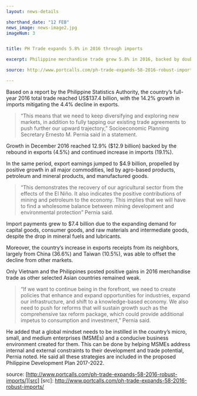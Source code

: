 ```yaml
---
layout: news-details

shorthand_date: "12 FEB"
news_image: news-image2.jpg
imageNum: 3


title: PH Trade expands 5.8% in 2016 through imports

excerpt: Philippine merchandise trade grew 5.8% in 2016, backed by double-digit growth of imports that offset export decline, according to the National Economic and Development Authority (NEDA).

source: http://www.portcalls.com/ph-trade-expands-58-2016-robust-imports/

---
```


Based on a report by the Philippine Statistics Authority, the country’s full-year 2016 total trade reached US$137.4 billion, with the 14.2% growth in imports mitigating the 4.4% decline in exports.

>“This means that we need to keep diversifying and exploring new markets, in addition to fully tapping our existing trade agreements to push further our upward trajectory,” Socioeconomic Planning Secretary Ernesto M. Pernia said in a statement.

Growth in December 2016 reached 12.9% ($12.9 billion) backed by the rebound in exports (4.5%) and continued increase in imports (19.1%).

In the same period, export earnings jumped to $4.9 billion, propelled by positive growth in all major commodities, led by agro-based products, petroleum and mineral products, and manufactured goods.

>“This demonstrates the recovery of our agricultural sector from the effects of the El Niño. It also indicates the positive contributions of mining and petroleum to the economy. This implies that we will have to find a wholesome balance between mining development and environmental protection” Pernia said.

Import payments grew to $7.4 billion due to the expanding demand for capital goods, consumer goods, and raw materials and intermediate goods, despite the drop in mineral fuels and lubricants.

Moreover, the country’s increase in exports receipts from its neighbors, largely from China (36.6%) and Taiwan (10.5%), was able to offset the decline from other markets.

Only Vietnam and the Philippines posted positive gains in 2016 merchandise trade as other selected Asian countries remained weak.

>“If we want to continue being in the forefront, we need to create policies that enhance and expand opportunities for industries, expand our infrastructure, and shift to a knowledge-based economy. We also need to push for reforms that will sustain growth such as the comprehensive tax reform package, which could provide additional impetus to consumption and investment,” Pernia said.

He added that a global mindset needs to be instilled in the country’s micro, small, and medium enterprises (MSMEs) and a conducive business environment created for them. This can be done by helping MSMEs address internal and external constraints to their development and trade potential, Pernia noted. He said all these strategies are included in the proposed Philippine Development Plan 2017-2022.

source: [http://www.portcalls.com/ph-trade-expands-58-2016-robust-imports/][src]
[src]: http://www.portcalls.com/ph-trade-expands-58-2016-robust-imports/